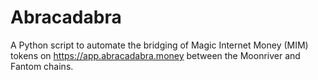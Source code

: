 # Abracadabra
A Python script to automate the bridging of Magic Internet Money (MIM) tokens on https://app.abracadabra.money between the Moonriver and Fantom chains.
